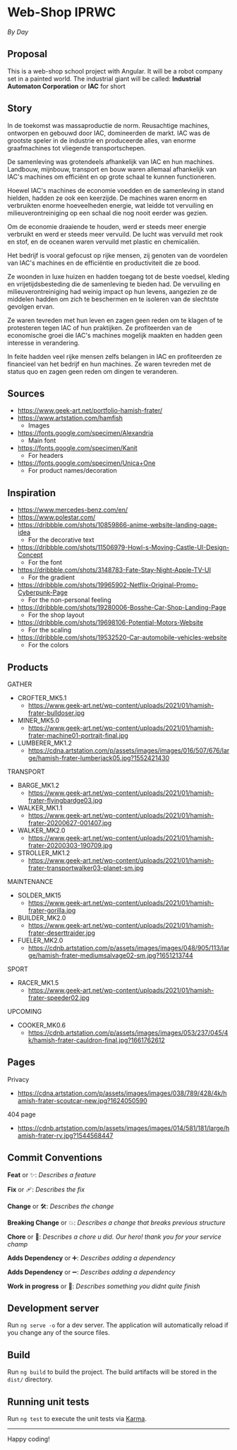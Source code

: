 # Web-Shop IPRWC
_By Day_

## Proposal

This is a web-shop school project with Angular.
It will be a robot company set in a painted world.
The industrial giant will be called: **Industrial Automaton Corporation** or **IAC** for short

## Story
In de toekomst was massaproductie de norm. Reusachtige machines, ontworpen en gebouwd door IAC, domineerden de markt. IAC was de grootste speler in de industrie en produceerde alles, van enorme graafmachines tot vliegende transportschepen.

De samenleving was grotendeels afhankelijk van IAC en hun machines. Landbouw, mijnbouw, transport en bouw waren allemaal afhankelijk van IAC's machines om efficiënt en op grote schaal te kunnen functioneren.

Hoewel IAC's machines de economie voedden en de samenleving in stand hielden, hadden ze ook een keerzijde. De machines waren enorm en verbruikten enorme hoeveelheden energie, wat leidde tot vervuiling en milieuverontreiniging op een schaal die nog nooit eerder was gezien.

Om de economie draaiende te houden, werd er steeds meer energie verbruikt en werd er steeds meer vervuild. De lucht was vervuild met rook en stof, en de oceanen waren vervuild met plastic en chemicaliën.

Het bedrijf is vooral gefocust op rijke mensen, zij genoten van de voordelen van IAC's machines en de efficiëntie en productiviteit die ze bood.

Ze woonden in luxe huizen en hadden toegang tot de beste voedsel, kleding en vrijetijdsbesteding die de samenleving te bieden had. De vervuiling en milieuverontreiniging had weinig impact op hun levens, aangezien ze de middelen hadden om zich te beschermen en te isoleren van de slechtste gevolgen ervan.

Ze waren tevreden met hun leven en zagen geen reden om te klagen of te protesteren tegen IAC of hun praktijken. Ze profiteerden van de economische groei die IAC's machines mogelijk maakten en hadden geen interesse in verandering.

In feite hadden veel rijke mensen zelfs belangen in IAC en profiteerden ze financieel van het bedrijf en hun machines. Ze waren tevreden met de status quo en zagen geen reden om dingen te veranderen.

## Sources
- https://www.geek-art.net/portfolio-hamish-frater/
- https://www.artstation.com/hamfish
  - Images
- https://fonts.google.com/specimen/Alexandria
  - Main font
- https://fonts.google.com/specimen/Kanit
  - For headers
- https://fonts.google.com/specimen/Unica+One
  - For product names/decoration

## Inspiration
- https://www.mercedes-benz.com/en/
- https://www.polestar.com/
- https://dribbble.com/shots/10859866-anime-website-landing-page-idea
  - For the decorative text
- https://dribbble.com/shots/11506979-Howl-s-Moving-Castle-UI-Design-Concept
  - For the font
- https://dribbble.com/shots/3148783-Fate-Stay-Night-Apple-TV-UI
  - For the gradient
- https://dribbble.com/shots/19965902-Netflix-Original-Promo-Cyberpunk-Page
  - For the non-personal feeling
- https://dribbble.com/shots/19280006-Bosshe-Car-Shop-Landing-Page
  - For the shop layout
- https://dribbble.com/shots/19698106-Potential-Motors-Website
  - For the scaling
- https://dribbble.com/shots/19532520-Car-automobile-vehicles-website
  - For the colors

## Products
GATHER
- CROFTER_MK5.1
  - https://www.geek-art.net/wp-content/uploads/2021/01/hamish-frater-bulldoser.jpg
- MINER_MK5.0
  - https://www.geek-art.net/wp-content/uploads/2021/01/hamish-frater-machine01-portrait-final.jpg
- LUMBERER_MK1.2
  - https://cdna.artstation.com/p/assets/images/images/016/507/676/large/hamish-frater-lumberjack05.jpg?1552421430

TRANSPORT
- BARGE_MK1.2
  - https://www.geek-art.net/wp-content/uploads/2021/01/hamish-frater-flyingbardge03.jpg
- WALKER_MK1.1
  - https://www.geek-art.net/wp-content/uploads/2021/01/hamish-frater-20200627-001407.jpg
- WALKER_MK2.0
  - https://www.geek-art.net/wp-content/uploads/2021/01/hamish-frater-20200303-190709.jpg
- STROLLER_MK1.2
  - https://www.geek-art.net/wp-content/uploads/2021/01/hamish-frater-transportwalker03-planet-sm.jpg

MAINTENANCE
- SOLDER_MK15
  - https://www.geek-art.net/wp-content/uploads/2021/01/hamish-frater-gorilla.jpg
- BUILDER_MK2.0
  - https://www.geek-art.net/wp-content/uploads/2021/01/hamish-frater-deserttraider.jpg
- FUELER_MK2.0
  - https://cdnb.artstation.com/p/assets/images/images/048/905/113/large/hamish-frater-mediumsalvage02-sm.jpg?1651213744

SPORT
- RACER_MK1.5
  - https://www.geek-art.net/wp-content/uploads/2021/01/hamish-frater-speeder02.jpg

UPCOMING
- COOKER_MK0.6
  - https://cdnb.artstation.com/p/assets/images/images/053/237/045/4k/hamish-frater-cauldron-final.jpg?1661762612

## Pages

Privacy
- https://cdna.artstation.com/p/assets/images/images/038/789/428/4k/hamish-frater-scoutcar-new.jpg?1624050590

404 page
- https://cdnb.artstation.com/p/assets/images/images/014/581/181/large/hamish-frater-rv.jpg?1544568447

## **Commit Conventions**
**Feat** or ✨: _Describes a feature_

**Fix** or 🩹: _Describes the fix_

**Change** or 🛠️: _Describes the change_

**Breaking Change** or 💥: _Describes a change that breaks previous structure_

**Chore** or 🧹: _Describes a chore u did. Our hero! thank you for your service champ_

**Adds Dependency** or ➕: _Describes adding a dependency_

**Adds Dependency** or ➖: _Describes adding a dependency_

**Work in progress** or 🚧: _Describes something you didnt quite finish_

## Development server

Run `ng serve -o` for a dev server. The application will automatically reload if you change any of the source files.

## Build

Run `ng build` to build the project. The build artifacts will be stored in the `dist/` directory.

## Running unit tests

Run `ng test` to execute the unit tests via [Karma](https://karma-runner.github.io).

---

Happy coding!


